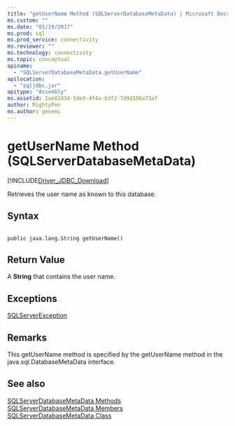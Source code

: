 ```yaml
---
title: "getUserName Method (SQLServerDatabaseMetaData) | Microsoft Docs"
ms.custom: ""
ms.date: "01/19/2017"
ms.prod: sql
ms.prod_service: connectivity
ms.reviewer: ""
ms.technology: connectivity
ms.topic: conceptual
apiname: 
  - "SQLServerDatabaseMetaData.getUserName"
apilocation: 
  - "sqljdbc.jar"
apitype: "Assembly"
ms.assetid: 1ae81034-5de3-4f4a-b3f2-7d9d198a73af
author: MightyPen
ms.author: genemi
---
```

# getUserName Method (SQLServerDatabaseMetaData)
[!INCLUDE[Driver_JDBC_Download](../../../includes/driver_jdbc_download.md)]

  Retrieves the user name as known to this database.  
  
## Syntax  
  
```  
  
public java.lang.String getUserName()  
```  
  
## Return Value  
 A **String** that contains the user name.  
  
## Exceptions  
 [SQLServerException](../../../connect/jdbc/reference/sqlserverexception-class.md)  
  
## Remarks  
 This getUserName method is specified by the getUserName method in the java.sql.DatabaseMetaData interface.  
  
## See also  
 [SQLServerDatabaseMetaData Methods](../../../connect/jdbc/reference/sqlserverdatabasemetadata-methods.md)   
 [SQLServerDatabaseMetaData Members](../../../connect/jdbc/reference/sqlserverdatabasemetadata-members.md)   
 [SQLServerDatabaseMetaData Class](../../../connect/jdbc/reference/sqlserverdatabasemetadata-class.md)  
  
  
